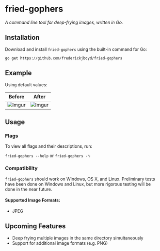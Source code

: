 # fried-gophers

_A command line tool for deep-frying images, written in Go._

## Installation

Download and install `fried-gophers` using the built-in command for Go:

```
go get https://github.com/frederickjboyd/fried-gophers
```

## Example

Using default values:

| Before                                                         | After                                                         |
| -------------------------------------------------------------- | ------------------------------------------------------------- |
| ![Imgur](https://i.imgur.com/scU2Dhc.jpg "Before deep frying") | ![Imgur](https://i.imgur.com/nWq2n4H.jpg "After deep frying") |

## Usage

### Flags

To view all flags and their descriptions, run:

`fried-gophers --help` or `fried-gophers -h`

### Compatibility

`fried-gophers` should work on Windows, OS X, and Linux. Preliminary tests have
been done on Windows and Linux, but more rigorous testing will be done in the
near future.

#### Supported Image Formats:

- JPEG

## Upcoming Features

- Deep frying multiple images in the same directory simultaneously
- Support for additional image formats (e.g. PNG)
